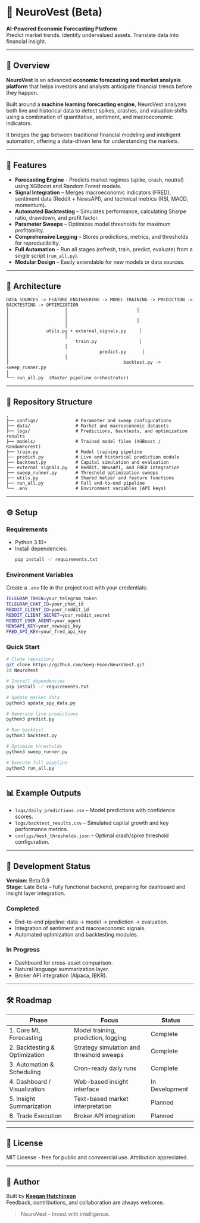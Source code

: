 # 🧠 NeuroVest (Beta)

**AI-Powered Economic Forecasting Platform**  
Predict market trends. Identify undervalued assets. Translate data into financial insight.

---

## 📘 Overview

**NeuroVest** is an advanced **economic forecasting and market analysis platform** that helps investors and analysts anticipate financial trends before they happen.

Built around a **machine learning forecasting engine**, NeuroVest analyzes both live and historical data to detect spikes, crashes, and valuation shifts using a combination of quantitative, sentiment, and macroeconomic indicators.

It bridges the gap between traditional financial modeling and intelligent automation, offering a data-driven lens for understanding the markets.

---

## 🚀 Features

- **Forecasting Engine** - Predicts market regimes (spike, crash, neutral) using XGBoost and Random Forest models.
- **Signal Integration** – Merges macroeconomic indicators (FRED), sentiment data (Reddit + NewsAPI), and technical metrics (RSI, MACD, momentum).
- **Automated Backtesting** – Simulates performance, calculating Sharpe ratio, drawdown, and profit factor.
- **Parameter Sweeps** – Optimizes model thresholds for maximum profitability.
- **Comprehensive Logging** – Stores predictions, metrics, and thresholds for reproducibility.
- **Full Automation** – Run all stages (refresh, train, predict, evaluate) from a single script (`run_all.py`).
- **Modular Design** – Easily extendable for new models or data sources.

---

## 🧩 Architecture

```
DATA SOURCES -> FEATURE ENGINEERING -> MODEL TRAINING -> PREDICTION -> BACKTESTING -> OPTIMIZATION
│                     │                          │                    │                     │
│                     │                          │                    │                     │
│              utils.py + external_signals.py     │                    │                     │
│                         train.py                │                    │                     │
│                                  predict.py      │                    │                     │
│                                           backtest.py -> sweep_runner.py
│
└── run_all.py  (Master pipeline orchestrator)
```

---

## 📁 Repository Structure

```
.
├── configs/              # Parameter and sweep configurations
├── data/                 # Market and macroeconomic datasets
├── logs/                 # Predictions, backtests, and optimization results
├── models/               # Trained model files (XGBoost / RandomForest)
├── train.py              # Model training pipeline
├── predict.py            # Live and historical prediction module
├── backtest.py           # Capital simulation and evaluation
├── external_signals.py   # Reddit, NewsAPI, and FRED integration
├── sweep_runner.py       # Threshold optimization sweeps
├── utils.py              # Shared helper and feature functions
├── run_all.py            # Full end-to-end pipeline
└── .env                  # Environment variables (API keys)
```

---

## ⚙️ Setup

### Requirements
- Python 3.10+
- Install dependencies:
  ```bash
  pip install -r requirements.txt
  ```

### Environment Variables
Create a `.env` file in the project root with your credentials:
```bash
TELEGRAM_TOKEN=your_telegram_token
TELEGRAM_CHAT_ID=your_chat_id
REDDIT_CLIENT_ID=your_reddit_id
REDDIT_CLIENT_SECRET=your_reddit_secret
REDDIT_USER_AGENT=your_agent
NEWSAPI_KEY=your_newsapi_key
FRED_API_KEY=your_fred_api_key
```

### Quick Start
```bash
# Clone repository
git clone https://github.com/keeg-Hson/NeuroVest.git
cd NeuroVest

# Install dependencies
pip install -r requirements.txt

# Update market data
python3 update_spy_data.py

# Generate live predictions
python3 predict.py

# Run backtest
python3 backtest.py

# Optimize thresholds
python3 sweep_runner.py

# Execute full pipeline
python3 run_all.py
```

---

## 📊 Example Outputs
- `logs/daily_predictions.csv` – Model predictions with confidence scores.
- `logs/backtest_results.csv` – Simulated capital growth and key performance metrics.
- `configs/best_thresholds.json` – Optimal crash/spike threshold configuration.

---

## 🧭 Development Status

**Version:** Beta 0.9  
**Stage:** Late Beta – fully functional backend, preparing for dashboard and insight layer integration.

### Completed
- End-to-end pipeline: data → model → prediction → evaluation.
- Integration of sentiment and macroeconomic signals.
- Automated optimization and backtesting modules.

### In Progress
- Dashboard for cross-asset comparison.
- Natural language summarization layer.
- Broker API integration (Alpaca, IBKR).

---

## 🛠️ Roadmap

| Phase | Focus | Status |
|-------|--------|---------|
| 1. Core ML Forecasting | Model training, prediction, logging | Complete |
| 2. Backtesting & Optimization | Strategy simulation and threshold sweeps | Complete |
| 3. Automation & Scheduling | Cron-ready daily runs | Complete |
| 4. Dashboard / Visualization | Web-based insight interface | In Development |
| 5. Insight Summarization | Text-based market interpretation | Planned |
| 6. Trade Execution | Broker API integration | Planned |

---

## 📜 License
MIT License - free for public and commercial use. Attribution appreciated.

---

## 👤 Author

Built by [**Keegan Hutchinson**](https://github.com/keeg-Hson)  
Feedback, contributions, and collaboration are always welcome.

> NeuroVest - Invest with intelligence.




